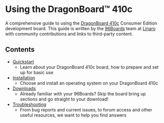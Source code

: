 # Using the DragonBoard™ 410c

A comprehensive guide to using the [DragonBoard 410c](https://www.96boards.org/products/ce/dragonboard410c/) Consumer Edition development board. This guide is written by the [96Boards](https://www.96boards.org) team at [Linaro](http://www.linaro.org) with community contributions and links to third-party content.

## Contents

- [Quickstart](Quickstart/README.md)
   - Learn about your DragonBoard 410c board, how to prepare and set up for basic use
- [Installation](Installation/README.md)
   - Choose and install an operating system on your DragonBoard 410c
- [Downloads](Downloads/README.md)
   - Already familiar with your 96Boards? Skip the board bring up sections and go straight to your download!
- [Troubleshooting](Troubleshooting/README.md)
   - From bug reports and current issues, to forum access and other useful resources, we want to help you find answers

